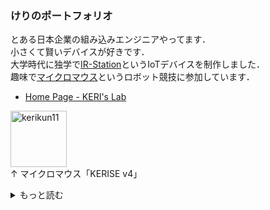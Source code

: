 ### けりのポートフォリオ

とある日本企業の組み込みエンジニアやってます．  
小さくて賢いデバイスが好きです．  
大学時代に独学で[IR-Station](https://github.com/kerikun11/IR-Station)というIoTデバイスを制作しました．  
趣味で[マイクロマウス](https://www.ntf.or.jp/mouse/)というロボット競技に参加しています．  

- [Home Page - KERI's Lab](https://www.kerislab.jp/)

<img src="https://avatars1.githubusercontent.com/u/9977612" alt="kerikun11" width="90px"/><br/>
↑ マイクロマウス「KERISE v4」

<details><summary>もっと読む</summary><div>

---

### 技能

| スキル                                      | 概要 / 使用目的                        |
| ------------------------------------------- | -------------------------------------- |
| Linux (Ubuntu, Manjaro)                     | 通常使用，開発環境構築                 |
| C/C++                                       | IoTデバイス開発，ロボット開発          |
| RTOS (FreeRTOS, mbed RTOS)                  | IoTデバイス開発，ロボット開発          |
| マイコン (ESP32, STM32, nRF5, PIC, Arduino) | IoTデバイス開発，ロボット開発          |
| EDA (KiCad)                                 | プリント基板設計                       |
| CAD (Fusion 360)                            | マイクロマウス機体設計                 |
| Raspberry Pi                                | 自宅サーバー                           |
| 小型部品のはんだ付け                        | QFNパッケージ, 0201-inch 抵抗など      |
| MATLAB                                      | 制御シミュレーション，シンボリック計算 |
| Python3                                     | データの可視化                         |

---

### 制作物

| 年   | タイトル                                                                       | 概要                      |
| ---- | ------------------------------------------------------------------------------ | ------------------------- |
| 2019 | [KERISE v4](https://www.kerislab.jp/posts/2019-12-04-micromouse2019/)          | マイクロマウス            |
| 2017 | [KERISE v3](https://www.kerislab.jp/posts/2017-11-22-micromouse2017/)          | マイクロマウス            |
| 2016 | [KERISE v1](https://www.kerislab.jp/posts/2016-11-21-micromouse2016/)          | マイクロマウス            |
| 2016 | [IR-Station](https://github.com/kerikun11/IR-Station)                          | IoT 赤外線学習リモコン    |
| 2015 | [Charge Station](https://www.kerislab.jp/posts/2015-02-16-charge-station-1-5/) | 電流計測機能付きUSB充電器 |

---

### 職歴

| 期間              | 会社名                     | 業務内容                 |
| ----------------- | -------------------------- | ------------------------ |
| 2020.04 -         | ｿﾆｰｾﾐｺﾝﾀﾞｸﾀｿﾘｭｰｼｮﾝｽﾞ株式会社 | 組み込みソフトウェア開発 |
| 2014.10 - 2020.03 | 株式会社Sassor             | 組み込みデバイス開発     |
| 2014.03 - 2020.03 | 株式会社秋月電子通商       | 店舗スタッフ             |

---

### 学歴

| 卒業年月 | 教育機関                                                        |
| -------- | --------------------------------------------------------------- |
| 2020.03  | 東京工業大学工学院システム制御系システム制御コース 修士（工学） |
| 2018.03  | 東京工業大学工学部制御システム工学科 学士（工学）               |
| 2014.03  | 横浜市立横浜サイエンスフロンティア高等学校 理数科               |

---

### 受賞歴

| 年月    | 内容                                                                         |
| ------- | ---------------------------------------------------------------------------- |
| 2020.03 | 東京工業大学白星会システム制御コース最優秀論文発表賞                         |
| 2019.12 | 第40回全日本マイクロマウス大会2019 マイクロマウス競技 特別賞                 |
| 2017.11 | 第38回全日本マイクロマウス大会2017 ハーフサイズ競技エキスパートクラス 特別賞 |
| 2016.11 | 第37回全日本マイクロマウス大会2016 クラシック競技フレッシュマンクラス 特別賞 |

</div></details>
